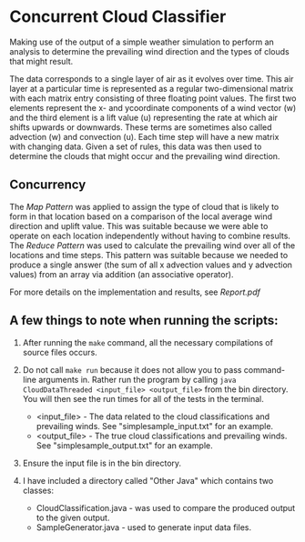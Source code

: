 # Concurrent Cloud Classifier

Making use of the output of a simple weather simulation to perform an analysis to determine the prevailing wind direction and the types of clouds that might result.

The data corresponds to a single layer of air as it evolves over time. This air layer at a particular time is represented as a regular two-dimensional matrix with each matrix entry consisting of three floating point values. The first two elements represent the x- and ycoordinate components of a wind vector (w) and the third element is a lift value (u) representing the rate at which air shifts upwards or downwards. These terms are sometimes also called advection (w) and convection (u). Each time step will have a new matrix with changing data. Given a set of rules, this data was then used to determine the clouds that might occur and the prevailing wind direction.


## Concurrency 

The *Map Pattern* was applied to assign the type of cloud that is likely to form in that location based on a comparison of the local average wind direction and uplift value. This was suitable because we were able to operate on each location independently without having to combine results. The *Reduce Pattern* was used to calculate the prevailing wind over all of the locations and time steps. This pattern was suitable because we needed to produce a single answer (the sum of all x advection values and y advection values) from an array via addition (an associative operator).

For more details on the implementation and results, see *Report.pdf*


## A few things to note when running the scripts:

1. After running the ```make``` command, all the necessary compilations of source files occurs.

2. Do not call ```make run``` because it does not allow you to pass command-line arguments in. Rather run the program by calling ```java CloudDataThreaded <input_file> <output_file>``` from the bin directory. You will then see the run times for all of the tests in the terminal.

	* \<input_file> - The data related to the cloud classifications and prevailing winds. See "simplesample_input.txt" for an example.
	* \<output_file> - The true cloud classifications and prevailing winds. See "simplesample_output.txt" for an example.

3. Ensure the input file is in the bin directory.

4. I have included a directory called "Other Java" which contains two classes:

	* CloudClassification.java - was used to compare the produced output to the given output.
	* SampleGenerator.java - used to generate input data files.
